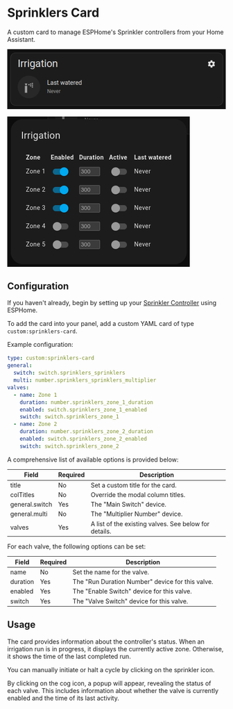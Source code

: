 # Sprinklers Card

A custom card to manage ESPHome's Sprinkler controllers from your Home Assistant.

![Screenshot of the custom card](./sprinklers-card.png)

![Screenshot of the settings modal](./sprinklers-card-modal.png)

## Configuration

If you haven't already, begin by setting up your [Sprinkler Controller](https://esphome.io/components/sprinkler.html) using ESPHome.

To add the card into your panel, add a custom YAML card of type `custom:sprinklers-card`.

Example configuration:

```yml
type: custom:sprinklers-card
general:
  switch: switch.sprinklers_sprinklers
  multi: number.sprinklers_sprinklers_multiplier
valves:
  - name: Zone 1
    duration: number.sprinklers_zone_1_duration
    enabled: switch.sprinklers_zone_1_enabled
    switch: switch.sprinklers_zone_1
  - name: Zone 2
    duration: number.sprinklers_zone_2_duration
    enabled: switch.sprinklers_zone_2_enabled
    switch: switch.sprinklers_zone_2
```

A comprehensive list of available options is provided below:

| Field          | Required | Description |
|----------------|----------|-------------|
| title          | No       | Set a custom title for the card. |
| colTitles      | No       | Override the modal column titles. |
| general.switch | Yes      | The "Main Switch" device. |
| general.multi  | No       | The "Multiplier Number" device. |
| valves         | Yes      | A list of the existing valves. See below for details. |

For each valve, the following options can be set:

| Field          | Required | Description |
|----------------|----------|-------------|
| name           | No       | Set the name for the valve. |
| duration       | Yes      | The "Run Duration Number" device for this valve. |
| enabled        | Yes      | The "Enable Switch" device for this valve. |
| switch         | Yes      | The "Valve Switch" device for this valve. |

## Usage

The card provides information about the controller's status.
When an irrigation run is in progress, it displays the currently active zone.
Otherwise, it shows the time of the last completed run.

You can manually initiate or halt a cycle by clicking on the sprinkler icon.

By clicking on the cog icon, a popup will appear, revealing the status of each valve.
This includes information about whether the valve is currently enabled and the time of its last activity.
